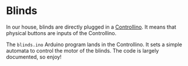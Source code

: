 # Blinds

In our house, blinds are directly plugged in a
[Controllino](https://www.controllino.biz/). It means that physical
buttons are inputs of the Controllino.

The `blinds.ino` Arduino program lands in the Controllino. It sets a
simple automata to control the motor of the blinds. The code is
largely documented, so enjoy!
